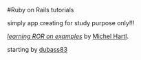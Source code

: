 #Ruby on Rails tutorials

simply app creating for study purpose only!!!

[*learning ROR on examples*](http://railstutorial.org/) by [Michel Hartl](http://michaelhartl.com/).

starting by [dubass83](dubass83.org.ua)
